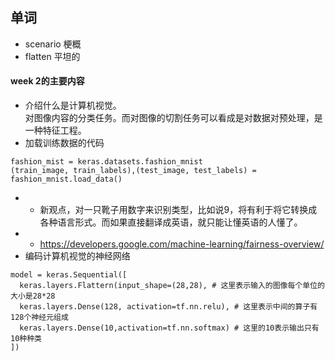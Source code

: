 ## 单词
+ scenario 梗概
+ flatten 平坦的

#### week 2的主要内容
+ 介绍什么是计算机视觉。<br>
对图像内容的分类任务。而对图像的切割任务可以看成是对数据对预处理，是一种特征工程。
+ 加载训练数据的代码
```
fashion_mist = keras.datasets.fashion_mnist
(train_image, train_labels),(test_image, test_labels) = fashion_mnist.load_data()
```
+ + 新观点，对一只靴子用数字来识别类型，比如说9，将有利于将它转换成各种语言形式。而如果直接翻译成英语，就只能让懂英语的人懂了。
+ + https://developers.google.com/machine-learning/fairness-overview/
+ 编码计算机视觉的神经网络
```
model = keras.Sequential([
  keras.layers.Flattern(input_shape=(28,28), # 这里表示输入的图像每个单位的大小是28*28
  keras.layers.Dense(128, activation=tf.nn.relu), # 这里表示中间的算子有128个神经元组成
  keras.layers.Dense(10,activation=tf.nn.softmax) # 这里的10表示输出只有10种种类
])
```
